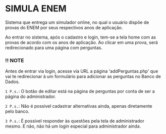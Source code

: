 # SIMULA ENEM

Sistema que entrega um simulador online, no qual o usuário dispõe de provas do 
ENEM por seus respectivos anos de aplicação. 

Ao entrar no sistema, após o cadastro e login, tem-se a tela home
com as provas de acordo com os anos de aplicação. Ao clicar em uma prova, 
será redirecionado para uma página com perguntas.

<h3>!! NOTE</h3> Antes de entrar via login, acesse via URL a página 'addPerguntas.php'
que vai te redirecionar à um formulário para adicionar as perguntas no Banco de Dados.

</br>

`1 P.s.`: O botão de editar está na página de perguntas por conta de ser a página do administrador.

`2 P.s.`: Não é possível cadastrar alternativas ainda, apenas diretamente pelo banco.

`3 P.s.`: É possível responder às questões pela tela de administrador mesmo. 
E não, não há um login especial para administrador ainda. 
